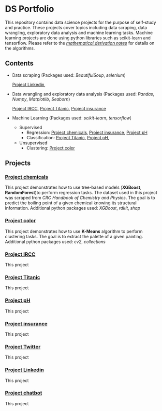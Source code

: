 # DS Portfolio

This repository contains data science projects for the purpose of self-study and practice. These projects cover topics including data scraping, data wrangling, exploratory data analysis and machine learning tasks. Machine learning projects are done using python libraries such as scikit-learn and tensorflow. Please refer to the [_mathematical derivation notes_](https://github.com/anyangpeng/DS_notes/tree/main/ML_notes) for details on the algorithms.

## Contents

- Data scraping (Packages used: _BeautifulSoup_, _selenium_)

  [Project Linkedin](#project-linkedin),

- Data wrangling and exploratory data analysis (Packages used: _Pandas_, _Numpy_, _Matplotlib_, _Seaborn_)

  [Project IRCC](#project-ircc), [Project Titanic](#project-titanic), [Project insurance](#project-insurance)

- Machine Learning (Packages used: _scikit-learn_, _tensorflow_)
  - Supervised
    - Regression: [Project chemicals](#project-chemicals), [Project insurance](#project-insurance), [Project pH](#project-ph)
    - Classification: [Project Titanic](#project-titanic), [Project pH](#project-ph),
  - Unsupervised
    - Clustering: [Project color](#project-color)

## Projects

### [Project chemicals]()

This project demonstrates how to use tree-based models (**XGBoost**, **RandomForest**)to perform regression tasks. The dataset used in this project was scraped from _CRC Handbook of Chemistry and Physics_. The goal is to predict the boiling point of a given chemical knowing its structural information. Additional python packages used: _XGBoost_, _rdkit_, _shap_

<p align="center">

</p>

### [Project color]()

This project demonstrates how to use **K-Means** algorithm to perform clustering tasks. The goal is to extract the palette of a given painting. Additional python packages used: _cv2_, _collections_

<p align="center">

</p>

### [Project IRCC]()

This project

### [Project Titanic]()

This project

### [Project pH]()

This project

### [Project insurance]()

This project

### [Project Twitter]()

This project

### [Project Linkedin]()

This project

### [Project chatbot]()

This project

